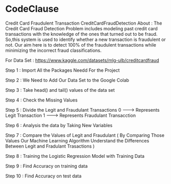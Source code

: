 # CodeClause
Credit Card Fraudulent Transaction
CreditCardFraudDetection About : The Credit Card Fraud Detection Problem includes modeling past credit card transactions with the knowledge of the ones that turned out to be fraud. So,this system is used to identify whether a new transaction is fraudulent or not. Our aim here is to detect 100% of the fraudulent transactions while minimizing the incorrect fraud classifications.

For Data Set : https://www.kaggle.com/datasets/mlg-ulb/creditcardfraud

Step 1 : Import All the Packages Needd For the Project

Step 2 : We Need to Add Our Data Set to the Google Colab

Step 3 : Take head() and tail() values of the data set

Step 4 : Check the Missing Values

Step 5 : Divide the Legit and Fraudulant Transactions 0 ---> Represents Legit Transaction 1 ---> Represents Fraudulant Transacction

Step 6 : Analysis the data by Taking New Variables

Step 7 : Compare the Values of Legit and Fraudulant ( By Comparing Those Values Our Machine Learning Algorithm Understand the Differences Between Legit and Fradulant Trasactions )

Step 8 : Training the Logistic Regression Model with Training Data

Step 9 : Find Accuracy on training data

Step 10 : Find Accuracy on test data
